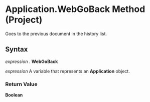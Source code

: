 
# Application.WebGoBack Method (Project)

Goes to the previous document in the history list.


## Syntax

 _expression_ . **WebGoBack**

 _expression_ A variable that represents an **Application** object.


### Return Value

 **Boolean**

